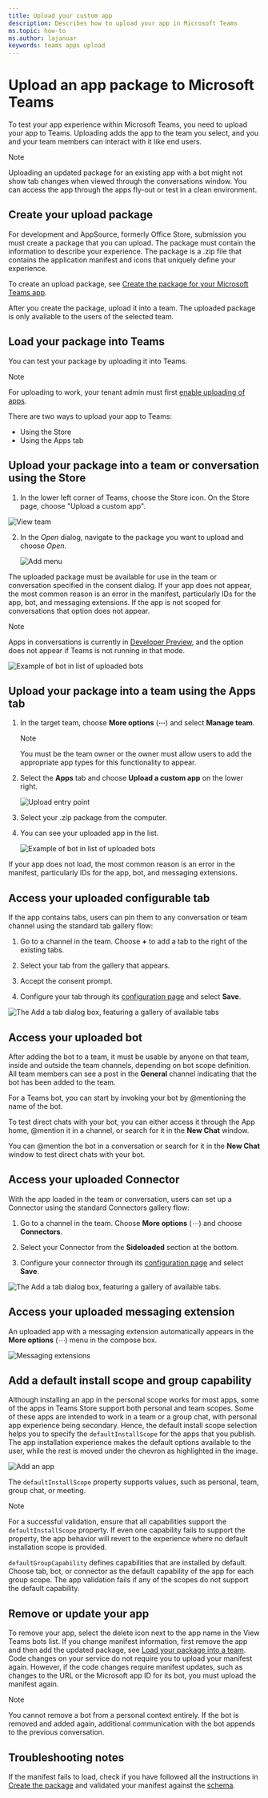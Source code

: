 ```yaml
---
title: Upload your custom app
description: Describes how to upload your app in Microsoft Teams
ms.topic: how-to
ms.author: lajanuar
keywords: teams apps upload
---
```

# Upload an app package to Microsoft Teams

To test your app experience within Microsoft Teams, you need to upload your app to Teams. Uploading adds the app to the team you select, and you and your team members can interact with it like end users.

> [!NOTE]
> Uploading an updated package for an existing app with a bot might not show tab changes when viewed through the conversations window. You can access the app through the apps fly-out or test in a clean environment.

## Create your upload package

For development and AppSource, formerly Office Store, submission you must create a package that you can upload. The package must contain the information to describe your experience. The package is a .zip file that contains the application manifest and icons that uniquely define your experience.

To create an upload package, see [Create the package for your Microsoft Teams app](../build-and-test/apps-package.md).

After you create the package, upload it into a team. The uploaded package is only available to the users of the selected team.

## Load your package into Teams

You can test your package by uploading it into Teams.

> [!NOTE]
> For uploading to work, your tenant admin must first [enable uploading of apps](/microsoftteams/admin-settings).

There are two ways to upload your app to Teams:

* Using the Store
* Using the Apps tab

## Upload your package into a team or conversation using the Store

1. In the lower left corner of Teams, choose the Store icon. On the Store page, choose "Upload a custom app".

  ![View team](../../assets/images/store-upload-a-custom-app2.png)

2. In the *Open* dialog, navigate to the package you want to upload and choose *Open*.

   ![Add menu](../../assets/images/NewappAddmenudropdown.png)

The uploaded package must be available for use in the team or conversation specified in the consent dialog. If your app does not appear, the most common reason is an error in the manifest, particularly IDs for the app, bot, and messaging extensions. If the app is not scoped for conversations that option does not appear.

>[!NOTE]
> Apps in conversations is currently in [Developer Preview](../../resources/dev-preview/developer-preview-intro.md), and the option does not appear if Teams is not running in that mode.

![Example of bot in list of uploaded bots](../../assets/images/botinlist.jpg)

## Upload your package into a team using the Apps tab

1. In the target team, choose **More options** (**&#8943;**) and select **Manage team**.

   > [!NOTE]
   > You must be the team owner or the owner must allow users to add the appropriate app types for this functionality to appear.

2. Select the **Apps** tab and choose **Upload a custom app** on the lower right.

   ![Upload entry point](../../assets/images/UploadACustomApp.png)

3. Select your .zip package from the computer.

4. You can see your uploaded app in the list.

   ![Example of bot in list of uploaded bots](../../assets/images/botinlist.jpg)

If your app does not load, the most common reason is an error in the manifest, particularly IDs for the app, bot, and messaging extensions.

## Access your uploaded configurable tab

If the app contains tabs, users can pin them to any conversation or team channel using the standard tab gallery flow:

1. Go to a channel in the team. Choose **+** to add a tab to the right of the existing tabs.

2. Select your tab from the gallery that appears.

3. Accept the consent prompt.

4. Configure your tab through its [configuration page](../../tabs/how-to/create-tab-pages/configuration-page.md) and select **Save**.

  ![The Add a tab dialog box, featuring a gallery of available tabs](../../assets/images/tab_gallery.png)

## Access your uploaded bot

After adding the bot to a team, it must be usable by anyone on that team, inside and outside the team channels, depending on bot scope definition. All team members can see a post in the **General** channel indicating that the bot has been added to the team.

For a Teams bot, you can start by invoking your bot by @mentioning the name of the bot.

To test direct chats with your bot, you can either access it through the App home, @mention it in a channel, or search for it in the **New Chat** window.

You can @mention the bot in a conversation or search for it in the **New Chat** window to test direct chats with your bot.

## Access your uploaded Connector

With the app loaded in the team or conversation, users can set up a Connector using the standard Connectors gallery flow:

1. Go to a channel in the team. Choose **More options** (*&#8943;*) and choose **Connectors**.

2. Select your Connector from the **Sideloaded** section at the bottom.

3. Configure your connector through its [configuration page](../../webhooks-and-connectors/how-to/connectors-creating.md) and select **Save**.

  ![The Add a tab dialog box, featuring a gallery of available tabs.](../../assets/images/connector_gallery.png)

## Access your uploaded messaging extension

An uploaded app with a messaging extension automatically appears in the **More options** (*&#8943;*) menu in the compose box.

![Messaging extensions](../../assets/images/compose-extensions/cesampleapp.png)

## Add a default install scope and group capability

Although installing an app in the personal scope works for most apps, some of the apps in Teams Store support both personal and team scopes.
Some of these apps are intended to work in a team or a group chat, with personal app experience being secondary.
Hence, the default install scope selection helps you to specify the `defaultInstallScope` for the apps that you publish. The app installation experience makes the default options available to the user, while the rest is moved under the chevron as highlighted in the image.

![Add an app](../../assets/images/compose-extensions/addanapp.png)

The `defaultInstallScope` property supports values, such as personal, team, group chat, or meeting.

> [!NOTE]
>For a successful validation, ensure that all capabilities support the `defaultInstallScope` property. If even one capability fails to support the property, the app behavior will revert to the experience where no default installation scope is provided.

`defaultGroupCapability` defines capabilities that are installed by default. Choose tab, bot, or connector as the default capability of the app for each group scope. The app validation fails if any of the scopes do not support the default capability.

## Remove or update your app

To remove your app, select the delete icon next to the app name in the View Teams bots list. If you change manifest information, first remove the app and then add the updated package, see [Load your package into a team](#load-your-package-into-teams). Code changes on your service do not require you to upload your manifest again. However, if the code changes require manifest updates, such as changes to the URL or the Microsoft app ID for its bot, you must upload the manifest again.

> [!NOTE]
> You cannot remove a bot from a personal context entirely. If the bot is removed and added again, additional communication with the bot appends to the previous conversation.

## Troubleshooting notes

If the manifest fails to load, check if you have followed all the instructions in [Create the package](../../concepts/build-and-test/apps-package.md) and validated your manifest against the [schema](../../resources/schema/manifest-schema.md).

